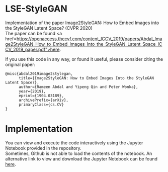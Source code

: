# LSE-StyleGAN
Implementation of the paper Image2StyleGAN: How to Embed Images into the StyleGAN Latent Space? (CVPR 2020) <br>
The paper can be found 
<a href=https://openaccess.thecvf.com/content_ICCV_2019/papers/Abdal_Image2StyleGAN_How_to_Embed_Images_Into_the_StyleGAN_Latent_Space_ICCV_2019_paper.pdf">here</a>.

If you use this code in any way, or found it useful, please consider citing the original paper:
```
@misc{abdal2019image2stylegan,
      title={Image2StyleGAN: How to Embed Images Into the StyleGAN Latent Space?}, 
      author={Rameen Abdal and Yipeng Qin and Peter Wonka},
      year={2019},
      eprint={1904.03189},
      archivePrefix={arXiv},
      primaryClass={cs.CV}
}
```
# Implementation
You can view and execute the code interactively using the Jupyter Notebook provided in the repository. <br>
Sometimes, Github is not able to load the contents of the notebook. An alternative link to view and download the Jupyter Notebook can be found  <a href="https://nbviewer.jupyter.org/github/rajatsahay/LSE-StyleGAN/blob/master/LSE-StyleGAN.ipynb">here</a>.
